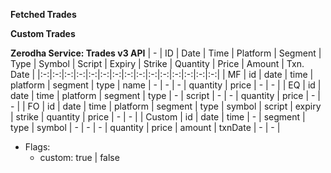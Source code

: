 **Fetched Trades**

**Custom Trades**

**Zerodha Service: Trades v3 API**
| - | ID | Date | Time | Platform | Segment | Type | Symbol | Script | Expiry | Strike | Quantity | Price | Amount | Txn. Date |
|:-:|:-:|:-:|:-:|:-:|:-:|:-:|:-:|:-:|:-:|:-:|:-:|:-:|:-:|:-:|
| MF | id | date | time | platform | segment | type | name | - | - | - | quantity | price | - | - |
| EQ | id | date | time | platform | segment | type | - | script | - | - | quantity | price | - | - |
| FO | id | date | time | platform | segment | type | symbol | script | expiry | strike | quantity | price | - | - |
| Custom | id | date | time | - | segment | type | symbol | - | - | - | quantity | price | amount | txnDate | - | - |

- Flags:
  - custom: true | false
